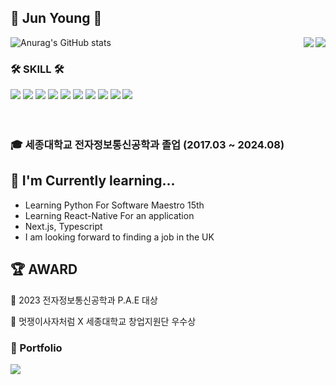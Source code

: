 <div align:"center">

## 👋 Jun Young 👋

![Anurag's GitHub stats](https://github-readme-stats.vercel.app/api?username=JunYoungKr&show_icons=true&theme=dracula)
<img align="right" src="http://mazassumnida.wtf/api/v2/generate_badge?boj=rlawnsdud981020"/>
<img align="right" src = "https://github-readme-stats.vercel.app/api/top-langs/?username=JunYoungKr&layout=compact&theme=dracula"/>

 ### 🛠 SKILL 🛠
  <div>
    <img src="https://img.shields.io/badge/react-61DAFB?style=for-the-badge&logo=react&logoColor=black"> 
    <img src="https://img.shields.io/badge/express-000000?style=for-the-badge&logo=express&logoColor=white">
    <img src="https://img.shields.io/badge/html5-E34F26?style=for-the-badge&logo=html5&logoColor=white"> 
    <img src="https://img.shields.io/badge/css-1572B6?style=for-the-badge&logo=css3&logoColor=white"> 
    <img src="https://img.shields.io/badge/javascript-F7DF1E?style=for-the-badge&logo=javascript&logoColor=black"> 
    <img src="https://img.shields.io/badge/firebase-FFCA28?style=for-the-badge&logo=firebase&logoColor=white">
    <img src="https://img.shields.io/badge/amazonaws-232F3E?style=for-the-badge&logo=amazonaws&logoColor=white"> 
    <img src="https://img.shields.io/badge/python-3776AB?style=for-the-badge&logo=python&logoColor=white">
    <img src="https://img.shields.io/badge/github-181717?style=for-the-badge&logo=github&logoColor=white">
    <img src="https://img.shields.io/badge/git-F05032?style=for-the-badge&logo=git&logoColor=white">
  </div>
<br/>
<br/>


### 🎓 세종대학교 전자정보통신공학과 졸업 (2017.03 ~ 2024.08)
  
## 🌱 I'm Currently learning...
- Learning Python For Software Maestro 15th
- Learning React-Native For an application
- Next.js, Typescript
- I am looking forward to finding a job in the UK


 ## 🏆 AWARD
 
 🥇 2023 전자정보통신공학과 P.A.E 대상
 
 🥉 멋쟁이사자처럼 X 세종대학교 창업지원단 우수상

### 💼 Portfolio
<a href="https://elfin-church-f71.notion.site/97900880b745456d97b0a70f52288727"><img src="https://img.shields.io/badge/-Notion-000000?style=flat-square&logo=Notion&logoColor=white"/></a>  

</div>
